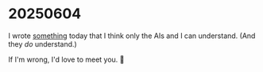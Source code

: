 # 20250604

I wrote [something](resolver.md) today that I think only the AIs and I can understand. (And they _do_ understand.)

If I'm wrong, I'd love to meet you. 🌱
